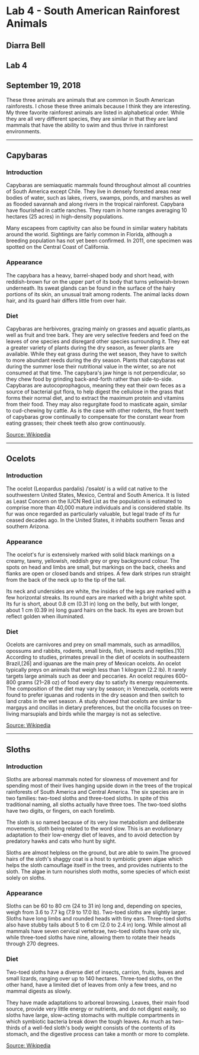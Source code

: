 # Lab 4 - South American Rainforest Animals

## Diarra Bell
## Lab 4
## September 19, 2018

These three animals are animals that are common in South American rainforests. I chose these three animals because I think they are interesting. My three favorite rainforest animals are listed in alphabetical order. While they are all very different species, they are similar in that they are land mammals that have the ability to swim and thus thrive in rainforest environments.

---
## Capybaras

### Introduction
Capybaras are semiaquatic mammals found throughout almost all countries of South America except Chile. They live in densely forested areas near bodies of water, such as lakes, rivers, swamps, ponds, and marshes as well as flooded savannah and along rivers in the tropical rainforest. Capybara have flourished in cattle ranches. They roam in home ranges averaging 10 hectares (25 acres) in high-density populations.

Many escapees from captivity can also be found in similar watery habitats around the world. Sightings are fairly common in Florida, although a breeding population has not yet been confirmed. In 2011, one specimen was spotted on the Central Coast of California.

### Appearance
The capybara has a heavy, barrel-shaped body and short head, with reddish-brown fur on the upper part of its body that turns yellowish-brown underneath. Its sweat glands can be found in the surface of the hairy portions of its skin, an unusual trait among rodents. The animal lacks down hair, and its guard hair differs little from over hair.

### Diet
Capybaras are herbivores, grazing mainly on grasses and aquatic plants,as well as fruit and tree bark. They are very selective feeders and feed on the leaves of one species and disregard other species surrounding it. They eat a greater variety of plants during the dry season, as fewer plants are available. While they eat grass during the wet season, they have to switch to more abundant reeds during the dry season. Plants that capybaras eat during the summer lose their nutritional value in the winter, so are not consumed at that time. The capybara's jaw hinge is not perpendicular, so they chew food by grinding back-and-forth rather than side-to-side. Capybaras are autocoprophagous, meaning they eat their own feces as a source of bacterial gut flora, to help digest the cellulose in the grass that forms their normal diet, and to extract the maximum protein and vitamins from their food. They may also regurgitate food to masticate again, similar to cud-chewing by cattle. As is the case with other rodents, the front teeth of capybaras grow continually to compensate for the constant wear from eating grasses; their cheek teeth also grow continuously.

[Source: Wikipedia](https://en.wikipedia.org/wiki/Capybara)

---
## Ocelots

### Introduction
The ocelot (Leopardus pardalis) /ˈɒsəlɒt/ is a wild cat native to the southwestern United States, Mexico, Central and South America. It is listed as Least Concern on the IUCN Red List as the population is estimated to comprise more than 40,000 mature individuals and is considered stable. Its fur was once regarded as particularly valuable, but legal trade of its fur ceased decades ago.
In the United States, it inhabits southern Texas and southern Arizona.

### Appearance
The ocelot's fur is extensively marked with solid black markings on a creamy, tawny, yellowish, reddish grey or grey background colour. The spots on head and limbs are small, but markings on the back, cheeks and flanks are open or closed bands and stripes. A few dark stripes run straight from the back of the neck up to the tip of the tail. 

Its neck and undersides are white, the insides of the legs are marked with a few horizontal streaks. Its round ears are marked with a bright white spot. Its fur is short, about 0.8 cm (0.31 in) long on the belly, but with longer, about 1 cm (0.39 in) long guard hairs on the back. Its eyes are brown but reflect golden when illuminated.

### Diet
Ocelots are carnivores and prey on small mammals, such as armadillos, opossums and rabbits, rodents, small birds, fish, insects and reptiles.[10] According to studies, primates prevail in the diet of ocelots in southeastern Brazil,[26] and iguanas are the main prey of Mexican ocelots. An ocelot typically preys on animals that weigh less than 1 kilogram (2.2 lb). It rarely targets large animals such as deer and peccaries. An ocelot requires 600–800 grams (21–28 oz) of food every day to satisfy its energy requirements. The composition of the diet may vary by season; in Venezuela, ocelots were found to prefer iguanas and rodents in the dry season and then switch to land crabs in the wet season. A study showed that ocelots are similar to margays and oncillas in dietary preferences, but the oncilla focuses on tree-living marsupials and birds while the margay is not as selective.

[Source: Wikipedia](https://en.wikipedia.org/wiki/Ocelot)

---
## Sloths

### Introduction
Sloths are arboreal mammals noted for slowness of movement and for spending most of their lives hanging upside down in the trees of the tropical rainforests of South America and Central America. The six species are in two families: two-toed sloths and three-toed sloths. In spite of this traditional naming, all sloths actually have three toes. The two-toed sloths have two digits, or fingers, on each forelimb.

The sloth is so named because of its very low metabolism and deliberate movements, sloth being related to the word slow. This is an evolutionary adaptation to their low-energy diet of leaves, and to avoid detection by predatory hawks and cats who hunt by sight.

Sloths are almost helpless on the ground, but are able to swim.The grooved hairs of the sloth's shaggy coat is a host to symbiotic green algae which helps the sloth camouflage itself in the trees, and provides nutrients to the sloth. The algae in turn nourishes sloth moths, some species of which exist solely on sloths.

### Appearance
Sloths can be 60 to 80 cm (24 to 31 in) long and, depending on species, weigh from 3.6 to 7.7 kg (7.9 to 17.0 lb). Two-toed sloths are slightly larger. Sloths have long limbs and rounded heads with tiny ears. Three-toed sloths also have stubby tails about 5 to 6 cm (2.0 to 2.4 in) long. While almost all mammals have seven cervical vertebrae, two-toed sloths have only six, while three-toed sloths have nine, allowing them to rotate their heads through 270 degrees.

### Diet
Two-toed sloths have a diverse diet of insects, carrion, fruits, leaves and small lizards, ranging over up to 140 hectares. Three-toed sloths, on the other hand, have a limited diet of leaves from only a few trees, and no mammal digests as slowly.

They have made adaptations to arboreal browsing. Leaves, their main food source, provide very little energy or nutrients, and do not digest easily, so sloths have large, slow-acting stomachs with multiple compartments in which symbiotic bacteria break down the tough leaves. As much as two-thirds of a well-fed sloth's body weight consists of the contents of its stomach, and the digestive process can take a month or more to complete.

[Source: Wikipedia](https://en.wikipedia.org/wiki/Sloth)


